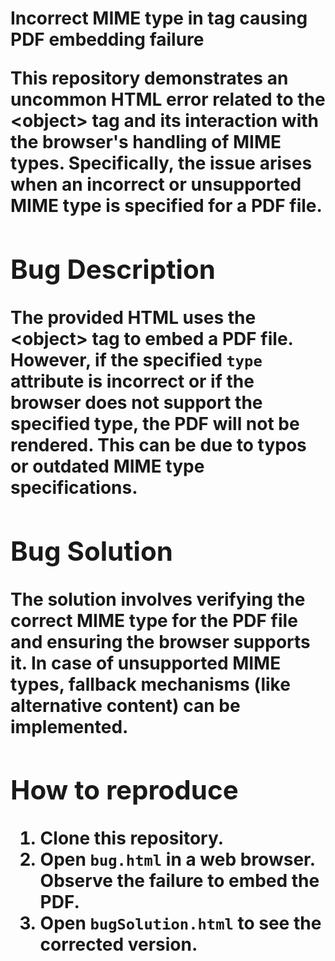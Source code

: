 # Incorrect MIME type in <object> tag causing PDF embedding failure

This repository demonstrates an uncommon HTML error related to the &lt;object&gt; tag and its interaction with the browser's handling of MIME types. Specifically, the issue arises when an incorrect or unsupported MIME type is specified for a PDF file.

## Bug Description
The provided HTML uses the &lt;object&gt; tag to embed a PDF file. However, if the specified `type` attribute is incorrect or if the browser does not support the specified type, the PDF will not be rendered.  This can be due to typos or outdated MIME type specifications.

## Bug Solution
The solution involves verifying the correct MIME type for the PDF file and ensuring the browser supports it. In case of unsupported MIME types, fallback mechanisms (like alternative content) can be implemented.

## How to reproduce
1. Clone this repository.
2. Open `bug.html` in a web browser.  Observe the failure to embed the PDF.
3. Open `bugSolution.html` to see the corrected version.
